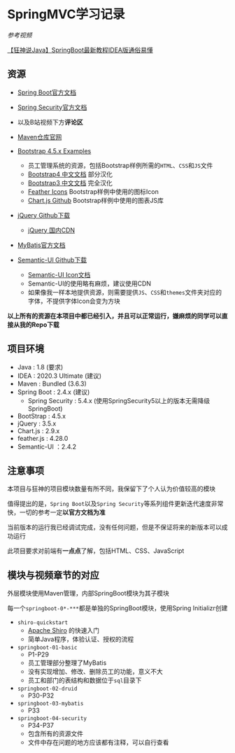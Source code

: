 # SpringMVC学习记录

*参考视频*

[【狂神说Java】SpringBoot最新教程IDEA版通俗易懂](https://www.bilibili.com/video/BV1PE411i7CV)

## 资源

- [Spring Boot官方文档](https://docs.spring.io/spring-boot/docs/current/reference/html/)

- [Spring Security官方文档](https://docs.spring.io/spring-security/site/docs/5.4.2/reference/html5/)

- 以及B站视频下方**评论区**

- [Maven仓库官网](https://mvnrepository.com/)

- [Bootstrap 4.5.x Examples](https://getbootstrap.com/docs/4.5/examples/)
    - 员工管理系统的资源，包括Bootstrap样例所需的`HTML`、`CSS`和`JS`文件
    - [Bootstrap4 中文文档](https://v4.bootcss.com/docs/getting-started/introduction/) 部分汉化
    - [Bootstrap3 中文文档](https://v3.bootcss.com/css/) 完全汉化
    - [Feather Icons](https://github.com/feathericons/feather) Bootstrap样例中使用的图标Icon
    - [Chart.js Github](https://github.com/chartjs/Chart.js/releases/tag/v2.9.4) Bootstrap样例中使用的图表JS库
- [jQuery Github下载](https://github.com/jquery/jquery/releases)
    - [jQuery 国内CDN](https://www.bootcdn.cn/jquery/)
- [MyBatis官方文档](https://mybatis.org/mybatis-3/zh/index.html)
- [Semantic-UI Github下载](https://github.com/semantic-org/semantic-ui)
    - [Semantic-UI Icon文档](https://semantic-ui.com/elements/icon.html)
    - Semantic-UI的使用略有麻烦，建议使用CDN
    - 如果像我一样本地提供资源，则需要提供`JS`、`CSS`和`themes`文件夹对应的字体，不提供字体Icon会变为方块

**以上所有的资源在本项目中都已经引入，并且可以正常运行，嫌麻烦的同学可以直接从我的Repo下载**

## 项目环境

- Java : 1.8 (要求)
- IDEA : 2020.3 Ultimate (建议)
- Maven : Bundled (3.6.3)
- Spring Boot : 2.4.x (建议)
    - Spring Security : 5.4.x (使用SpringSecurity5以上的版本无需降级SpringBoot)
- BootStrap : 4.5.x
- jQuery : 3.5.x
- Chart.js : 2.9.x
- feather.js : 4.28.0
- Semantic-UI ：2.4.2

## 注意事项

本项目与狂神的项目模块数量有所不同，我保留下了个人认为价值较高的模块

值得提出的是，`Spring Boot`以及`Spring Security`等系列组件更新迭代速度非常快，一切的参考一定**以官方文档为准**

当前版本的运行我已经调试完成，没有任何问题，但是不保证将来的新版本可以成功运行

此项目要求对前端有**一点点**了解，包括HTML、CSS、JavaScript

## 模块与视频章节的对应

外层模块使用Maven管理，内部SpringBoot模块为其子模块

每一个`springboot-0*-***`都是单独的SpringBoot模块，使用Spring Initializr创建

- `shiro-quickstart`
    - [Apache Shiro](https://shiro.apache.org/index.html) 的快速入门
    - 简单Java程序，体验认证、授权的流程
- `springboot-01-basic`
    - P1-P29
    - 员工管理部分整理了MyBatis
    - 没有实现增加、修改、删除员工的功能，意义不大
    - 员工和部门的表结构和数据位于`sql`目录下
- `springboot-02-druid`
    - P30-P32
- `springboot-03-mybatis`
    - P33
- `springboot-04-security`
    - P34-P37
    - 包含所有的资源文件
    - 文件中存在问题的地方应该都有注释，可以自行查看